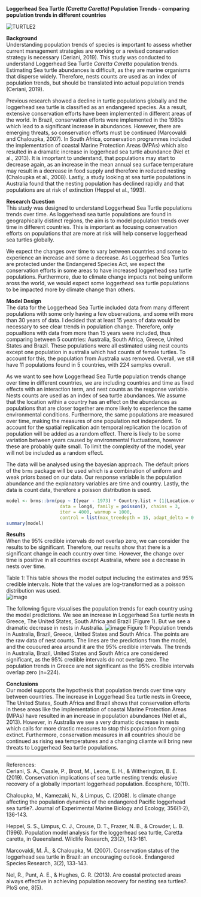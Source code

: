 **Loggerhead Sea Turtle *(Caretta Caretta)* Population Trends - comparing population trends in different countries**

![TURTLE2](https://user-images.githubusercontent.com/114161047/202574149-47722aab-4c87-4e77-973f-e158e2ae566b.png)

**Background**    
Understanding population trends of species is important to assess whether current management strategies are working or a revised conservation strategy is necessary (Ceriani, 2019). This study was conducted to understand Loggerhead Sea Turtle *Caretta Caretta* population trends. Estimating Sea turtle abundances is difficult, as they are marine organisms that disperse widely. Therefore, nests counts are used as an index of population trends, but should be translated into actual population trends (Ceriani, 2019).    

Previous research showed a decline in turtle populations globally and the loggerhead sea turtle is classified as an endangered species. As a result, extensive conservation efforts have been implemented in different areas of the world. In Brazil, conservation efforts were implemented in the 1980s which lead to a significant increase in abundances. However, there are emerging threats, so conservation efforts must be continued (Marcovaldi and Chaloupka, 2007). In South Africa, conservation programmes included the implementation of coastal Marine Protection Areas (MPAs) which also resulted in a dramatic increase in loggerhead sea turtle abundance (Nel et al., 2013). It is imoprtant to understand, that populations may start to decrease again, as an increase in the mean annual sea surface temperature may result in a decrease in food supply and therefore in reduced nesting (Chaloupka et al., 2008). Lastly, a study looking at sea turtle populations in Australia found that the nesting population has declined rapidly and that populations are at risk of extinction (Heppel et al., 1993).

**Research Question**    
This study was designed to understand Loggerhead Sea Turtle populations trends over time. As loggerhead sea turtle populations are found in geographically distinct regions, the aim is to model population trends over time in different countries. This is important as focusing conservation efforts on populations that are more at risk will help conserve loggerhead sea turtles globally.     

We expect the changes over time to vary between countries and some to experience an increase and some a decrease. As Loggerhead Sea Turtles are protected under the Endangered Species Act, we expect the conservation efforts in some areas to have increased loggerhead sea turtle populations. Furthermore, due to climate change impacts not being uniform aross the world, we would expect some loggerhead sea turtle populations to be impacted more by climate change than others.

**Model Design**  
The data for the Loggerhead Sea Turtle included data from many different populations with some only having a few observations, and some with more than 30 years of data. I decided that at least 15 years of data would be necessary to see clear trends in population change. Therefore, only popualtions with data from more than 15 years were included, thus comparing between 5 countries: Australia, South Africa, Greece, United States and Brazil. These populations were all estimated using nest counts except one population in australia which had counts of female turtles. To account for this, the population from Australia was removed. Overall, we still have 11 populations found in 5 countries, with 224 samples overall.   

As we want to see how Loggerhead Sea Turtle population trends change over time in different countries, we are including countries and time as fixed effects with an interaction term, and nest counts as the response variable. Nests counts are used as an index of sea turtle abundances. We assume that the location within a country has an effect on the abundances as populations that are closer together are more likely to experience the same environmental conditions. Furthermore, the same populations are measured over time, making the measures of one population not independent. To account for the spatial replication adn temporal replication the location of population will be added as a random effect. There is likely to be some variation between years caused by environmental fluctuations, however these are probably quite small. To limit the complexity of the model, year will not be included as a random effect.

The data will be analysed using the bayesian approach. The default priors of the `brms` package will be used which is a combination of uniform and weak priors based on our data. Our response variable is the population abundance and the explanatory variables are time and country. Lastly, the data is count data, therefore a poisson distribution is used. 

```r
model <- brms::brm(pop ~ I(year - 1973) * Country.list + (1|Location.of.population),   # interaction between country and year
                    data = long4, family = poisson(), chains = 3,                      # poisson distribution
                    iter = 4000, warmup = 1000,
                    control = list(max_treedepth = 15, adapt_delta = 0.9))             # increased maximum treedepth and alpha delta
summary(model)
```

**Results**    
When the 95% credible intervals do not overlap zero, we can consider the results to be significant. Therefore, our results show that there is a significant change in each country over time. However, the change over time is positive in all countries except Australia, where see a decrease in nests over time.

Table 1: This table shows the model output including the estimates and 95% credible intervals. Note that the values are log-transformed as a poisson distribution was used.     
![image](https://user-images.githubusercontent.com/114161047/202420061-f3cc589c-f101-412b-ad71-860bd6282c0e.png)

The following figure visualises the population trends for each country using the model predictions. We see an increase in Loggerhead Sea turtle nests in Greece, The United States, South Africa and Brazil (Figure 1). But we see a dramatic decrease in nests in Australia. 
![image](https://user-images.githubusercontent.com/114161047/202436317-b452665c-d5fe-48e1-8ffa-28f65f1a42aa.png)
Figure 1: Population trends in Australia, Brazil, Greece, United States and South Africa. The points are the raw data of nest counts. The lines are the predictions from the model, and the cououred area around it are the 95% credible intervals. The trends in Australia, Brazil, United States and South Africa are considered significant, as the 95% credible intervals do not overlap zero. The population trends in Greece are not significant as the 95% credible intervals overlap zero (n=224).


**Conclusions**      
Our model supports the hypothesis that population trends over time vary between countries. The increase in Loggerhead Sea turtle nests in Greece, The United States, South Africa and Brazil shows that conservation efforts in these areas like the implementation of coastal Marine Protection Areas (MPAs) have resulted in an increase in population abundances (Nel et al., 2013). However, in Australia we see a very dramatic decrease in nests which calls for more drastic measures to stop this population from going extinct. Furthermore, conservation measures in all countries should be continued as rising sea temperatures and a changing cliamte will bring new threats to Loggerhead Sea turtle populations.

***
References:    
Ceriani, S. A., Casale, P., Brost, M., Leone, E. H., & Witherington, B. E. (2019). Conservation implications of sea turtle nesting trends: elusive recovery of a globally important loggerhead population. Ecosphere, 10(11).    

Chaloupka, M., Kamezaki, N., & Limpus, C. (2008). Is climate change affecting the population dynamics of the endangered Pacific loggerhead sea turtle?. Journal of Experimental Marine Biology and Ecology, 356(1-2), 136-143.    
    
Heppel, S. S., Limpus, C. J., Crouse, D. T., Frazer, N. B., & Crowder, L. B. (1996). Population model analysis for the loggerhead sea turtle, Caretta caretta, in Queensland. Wildlife Research, 23(2), 143-161.    

Marcovaldi, M. Â., & Chaloupka, M. (2007). Conservation status of the loggerhead sea turtle in Brazil: an encouraging outlook. Endangered Species Research, 3(2), 133-143.    

Nel, R., Punt, A. E., & Hughes, G. R. (2013). Are coastal protected areas always effective in achieving population recovery for nesting sea turtles?. PloS one, 8(5).
